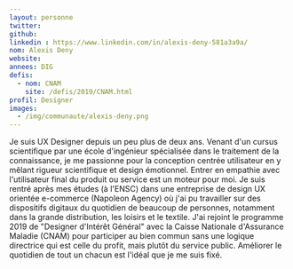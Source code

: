 ```yaml
---
layout: personne
twitter: 
github: 
linkedin : https://www.linkedin.com/in/alexis-deny-581a3a9a/
nom: Alexis Deny
website: 
annees: DIG
defis: 
  - nom: CNAM
    site: /defis/2019/CNAM.html
profil: Designer
images:
  - /img/communaute/alexis-deny.png
---
```

Je suis UX Designer depuis un peu plus de deux ans. Venant d'un cursus scientifique par une école d'ingénieur spécialisée dans le traitement de la connaissance, je me passionne pour la conception centrée utilisateur en y mêlant rigueur scientifique et design émotionnel. Entrer en empathie avec l'utilisateur final du produit ou service est un moteur pour moi. Je suis rentré après mes études (à l'ENSC) dans une entreprise de design UX orientée e-commerce (Napoleon Agency) où j'ai pu travailler sur des dispositifs digitaux du quotidien de beaucoup de personnes, notamment dans la grande distribution, les loisirs et le textile. J'ai rejoint le programme 2019 de "Designer d'Intérêt Général" avec la Caisse Nationale d'Assurance Maladie (CNAM) pour participer au bien commun sans une logique directrice qui est celle du profit, mais plutôt du service public. Améliorer le quotidien de tout un chacun est l'idéal que je me suis fixé.  
